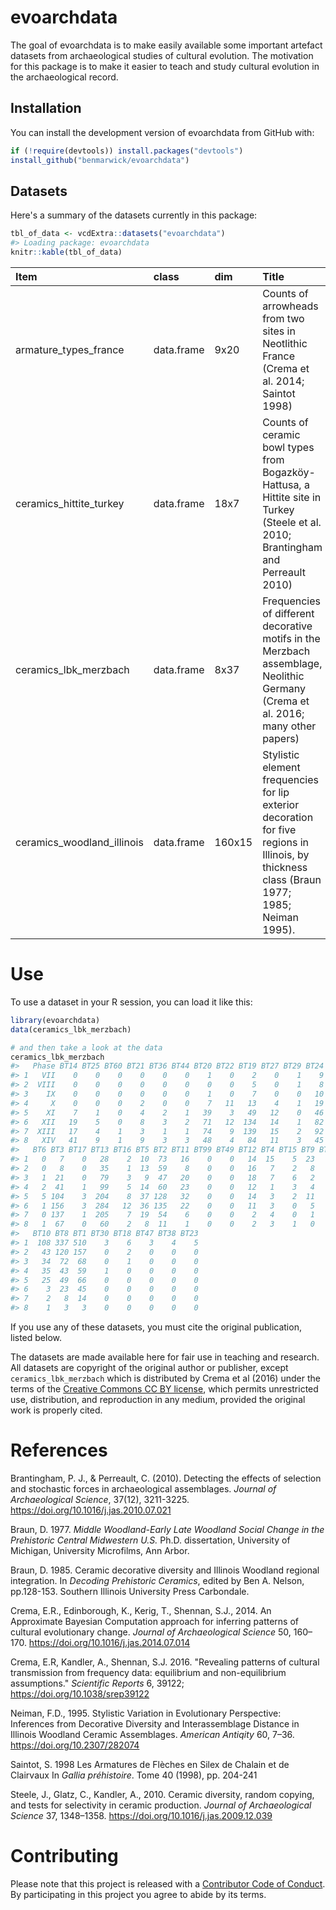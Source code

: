 
<!-- README.md is generated from README.Rmd. Please edit that file -->
evoarchdata
===========

The goal of evoarchdata is to make easily available some important artefact datasets from archaeological studies of cultural evolution. The motivation for this package is to make it easier to teach and study cultural evolution in the archaeological record.

Installation
------------

You can install the development version of evoarchdata from GitHub with:

``` r
if (!require(devtools)) install.packages("devtools")
install_github("benmarwick/evoarchdata")
```

Datasets
--------

Here's a summary of the datasets currently in this package:

``` r
tbl_of_data <- vcdExtra::datasets("evoarchdata")
#> Loading package: evoarchdata
knitr::kable(tbl_of_data)
```

| Item                         | class      | dim    | Title                                                                                                                                       |
|:-----------------------------|:-----------|:-------|:--------------------------------------------------------------------------------------------------------------------------------------------|
| armature\_types\_france      | data.frame | 9x20   | Counts of arrowheads from two sites in Neotlithic France (Crema et al. 2014; Saintot 1998)                                                  |
| ceramics\_hittite\_turkey    | data.frame | 18x7   | Counts of ceramic bowl types from Bogazköy-Hattusa, a Hittite site in Turkey (Steele et al. 2010; Brantingham and Perreault 2010)           |
| ceramics\_lbk\_merzbach      | data.frame | 8x37   | Frequencies of different decorative motifs in the Merzbach assemblage, Neolithic Germany (Crema et al. 2016; many other papers)             |
| ceramics\_woodland\_illinois | data.frame | 160x15 | Stylistic element frequencies for lip exterior decoration for five regions in Illinois, by thickness class (Braun 1977; 1985; Neiman 1995). |

Use
===

To use a dataset in your R session, you can load it like this:

``` r
library(evoarchdata)
data(ceramics_lbk_merzbach)

# and then take a look at the data
ceramics_lbk_merzbach
#>   Phase BT14 BT25 BT60 BT21 BT36 BT44 BT20 BT22 BT19 BT27 BT29 BT24 BT26
#> 1   VII    0    0    0    0    0    0    1    0    2    0    1    9    0
#> 2  VIII    0    0    0    0    0    0    0    0    5    0    1    8    0
#> 3    IX    0    0    0    0    0    0    1    0    7    0    0   10    4
#> 4     X    0    0    0    2    0    0    7   11   13    4    1   19    8
#> 5    XI    7    1    0    4    2    1   39    3   49   12    0   46    7
#> 6   XII   19    5    0    8    3    2   71   12  134   14    1   82   28
#> 7  XIII   17    4    1    3    1    1   74    9  139   15    2   92   19
#> 8   XIV   41    9    1    9    3    3   48    4   84   11    3   45    8
#>   BT6 BT3 BT17 BT13 BT16 BT5 BT2 BT11 BT99 BT49 BT12 BT4 BT15 BT9 BT39
#> 1   0   7    0   28    2  10  73   16    0    0   14  15    5  23    1
#> 2   0   8    0   35    1  13  59    8    0    0   16   7    2   8    0
#> 3   1  21    0   79    3   9  47   20    0    0   18   7    6   2    0
#> 4   2  41    1   99    5  14  60   23    0    0   12   1    3   4    1
#> 5   5 104    3  204    8  37 128   32    0    0   14   3    2  11    0
#> 6   1 156    3  284   12  36 135   22    0    0   11   3    0   5    0
#> 7   0 137    1  205    7  19  54    6    0    0    2   4    0   1    0
#> 8   1  67    0   60    2   8  11    1    0    0    2   3    1   0    0
#>   BT10 BT8 BT1 BT30 BT18 BT47 BT38 BT23
#> 1  108 337 510    3    6    3    4    5
#> 2   43 120 157    0    2    0    0    0
#> 3   34  72  68    0    1    0    0    0
#> 4   35  43  59    1    0    0    0    0
#> 5   25  49  66    0    0    0    0    0
#> 6    3  23  45    0    0    0    0    0
#> 7    2   8  14    0    0    0    0    0
#> 8    1   3   3    0    0    0    0    0
```

If you use any of these datasets, you must cite the original publication, listed below.

The datasets are made available here for fair use in teaching and research. All datasets are copyright of the original author or publisher, except `ceramics_lbk_merzbach` which is distributed by Crema et al (2016) under the terms of the [Creative Commons CC BY license](https://creativecommons.org/licenses/), which permits unrestricted use, distribution, and reproduction in any medium, provided the original work is properly cited.

References
==========

Brantingham, P. J., & Perreault, C. (2010). Detecting the effects of selection and stochastic forces in archaeological assemblages. *Journal of Archaeological Science*, 37(12), 3211-3225. <https://doi.org/10.1016/j.jas.2010.07.021>

Braun, D. 1977. *Middle Woodland-Early Late Woodland Social Change in the Prehistoric Central Midwestern U.S.* Ph.D. dissertation, University of Michigan, University Microfilms, Ann Arbor.

Braun, D. 1985. Ceramic decorative diversity and Illinois Woodland regional integration. In *Decoding Prehistoric Ceramics*, edited by Ben A. Nelson, pp.128-153. Southern Illinois University Press Carbondale.

Crema, E.R., Edinborough, K., Kerig, T., Shennan, S.J., 2014. An Approximate Bayesian Computation approach for inferring patterns of cultural evolutionary change. *Journal of Archaeological Science* 50, 160–170. <https://doi.org/10.1016/j.jas.2014.07.014>

Crema, E.R, Kandler, A., Shennan, S.J. 2016. "Revealing patterns of cultural transmission from frequency data: equilibrium and non-equilibrium assumptions." *Scientific Reports* 6, 39122; <https://doi.org/10.1038/srep39122>

Neiman, F.D., 1995. Stylistic Variation in Evolutionary Perspective: Inferences from Decorative Diversity and Interassemblage Distance in Illinois Woodland Ceramic Assemblages. *American Antiqity* 60, 7–36. <https://doi.org/10.2307/282074>

Saintot, S. 1998 Les Armatures de Flèches en Silex de Chalain et de Clairvaux In *Gallia préhistoire*. Tome 40 (1998), pp. 204-241

Steele, J., Glatz, C., Kandler, A., 2010. Ceramic diversity, random copying, and tests for selectivity in ceramic production. *Journal of Archaeological Science* 37, 1348–1358. <https://doi.org/10.1016/j.jas.2009.12.039>

Contributing
============

Please note that this project is released with a [Contributor Code of Conduct](CODE_OF_CONDUCT.md). By participating in this project you agree to abide by its terms.
